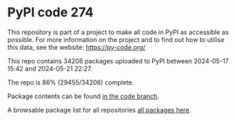 # PyPI code 274

This repository is part of a project to make all code in PyPI as accessible as possible. For more information 
on the project and to find out how to utilise this data, see the website: https://py-code.org/

This repo contains 34208 packages uploaded to PyPI between 
2024-05-17 15:42 and 2024-05-21 22:27.

The repo is 86% (29455/34208) complete.

Package contents can be found [in the code branch](https://github.com/pypi-data/pypi-mirror-274/tree/code/packages).

A browsable package list for all repositories [all packages here](https://py-code.org/repositories/pypi-mirror-274).


